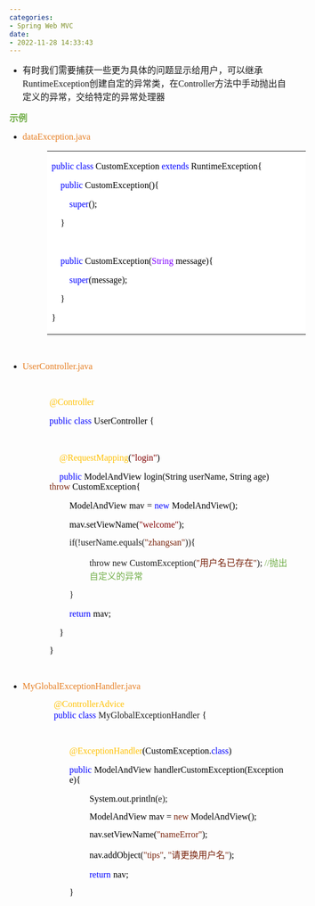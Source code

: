 ```yaml
---
categories:
- Spring Web MVC
date:
- 2022-11-28 14:33:43
---
```


<ul style="list-style-type:disc">
    <li><span style="font-size:12.0pt"><span
                style="font-family:&quot;Microsoft YaHei UI&quot;">有时我们需要捕获一些更为具体的问题显示给用户，可以继承</span></span><span
            style="font-size:12.0pt"><span
                style="font-family:&quot;Comic Sans MS&quot;">RuntimeException</span></span><span
            style="font-size:12.0pt"><span
                style="font-family:&quot;Microsoft YaHei UI&quot;">创建自定的异常类，在</span></span><span
            style="font-size:12.0pt"><span style="font-family:&quot;Comic Sans MS&quot;">Controller</span></span><span
            style="font-size:12.0pt"><span
                style="font-family:&quot;Microsoft YaHei UI&quot;">方法中手动抛出自定义的异常，交给特定的异常处理器</span></span></li>
</ul>
<p><span style="font-size:12.0pt"><span style="font-family:&quot;Microsoft YaHei UI&quot;"><span
                style="color:#70ad47"><strong>示例</strong></span></span></span></p>
<ul style="list-style-type:disc">
    <li><span style="color:#e67e22;"><span style="font-size:12.0pt"><span
                    style="font-family:&quot;Comic Sans MS&quot;">dataException.java</span></span></span></li>
</ul>
<table summary="" cellspacing="0"
    style="border-collapse:collapse; border-color:#a3a3a3; border-style:solid; border-width:0px; margin-left:68px"
    class=" cke_show_border">
    <tbody>
        <tr>
            <td
                style="background-color:white; border-bottom:0px; border-left:0px; border-right:0px; border-top:0px; vertical-align:top; width:4.677in">
                <p><span style="font-size:12.0pt"><span style="font-family:&quot;Comic Sans MS&quot;"><span
                                style="color:blue">public</span>&nbsp;<span style="color:blue">class</span><span
                                style="color:black">&nbsp;CustomException&nbsp;</span><span
                                style="color:blue">extends</span><span
                                style="color:black">&nbsp;RuntimeException{</span></span></span></p>
                <p><span style="font-size:12.0pt"><span
                            style="font-family:&quot;Comic Sans MS&quot;">&nbsp;&nbsp;&nbsp;&nbsp;<span
                                style="color:blue">public</span><span
                                style="color:black">&nbsp;CustomException(){</span></span></span></p>
                <p><span style="font-size:12.0pt"><span
                            style="font-family:&quot;Comic Sans MS&quot;">&nbsp;&nbsp;&nbsp;&nbsp;&nbsp;&nbsp;&nbsp;&nbsp;<span
                                style="color:blue">super</span><span style="color:black">();</span></span></span></p>
                <p><span style="font-size:12.0pt"><span style="font-family:&quot;Comic Sans MS&quot;"><span
                                style="color:black">&nbsp;&nbsp;&nbsp;&nbsp;}</span></span></span></p>
                <p><span style="font-size:12.0pt"><span style="font-family:&quot;Comic Sans MS&quot;"><span
                                style="color:black">&nbsp;&nbsp;&nbsp;&nbsp;</span></span></span></p>
                <p><span style="font-size:12.0pt"><span
                            style="font-family:&quot;Comic Sans MS&quot;">&nbsp;&nbsp;&nbsp;&nbsp;<span
                                style="color:blue">public</span><span
                                style="color:black">&nbsp;CustomException(</span><span
                                style="color:#8000ff">String</span><span
                                style="color:black">&nbsp;message){</span></span></span></p>
                <p><span style="font-size:12.0pt"><span
                            style="font-family:&quot;Comic Sans MS&quot;">&nbsp;&nbsp;&nbsp;&nbsp;&nbsp;&nbsp;&nbsp;&nbsp;<span
                                style="color:blue">super</span><span style="color:black">(message);</span></span></span>
                </p>
                <p><span style="font-size:12.0pt"><span style="font-family:&quot;Comic Sans MS&quot;"><span
                                style="color:black">&nbsp;&nbsp;&nbsp;&nbsp;}</span></span></span></p>
                <p><span style="font-size:12.0pt"><span style="font-family:&quot;Comic Sans MS&quot;"><span
                                style="color:black">}</span></span></span></p>
            </td>
        </tr>
    </tbody>
</table>
<p><span style="font-size:12.0pt"><span style="font-family:&quot;Comic Sans MS&quot;"><span
                style="color:#ed7d31">&nbsp;</span></span></span></p>
<ul style="list-style-type:disc">
    <li><span style="color:#e67e22;"><span style="font-size:12.0pt"><span
                    style="font-family:&quot;Comic Sans MS&quot;">UserController.java</span></span></span></li>
</ul>
<p><span style="font-size:12.0pt"><span style="font-family:&quot;Comic Sans MS&quot;"><span
                style="color:#ed7d31">&nbsp;</span></span></span></p>
<p style="margin-left:72px"><span style="font-size:12.0pt"><span style="font-family:&quot;Comic Sans MS&quot;"><span
                style="color:#ffc000">@Controller</span></span></span></p>
<p style="margin-left:72px"><span style="font-size:12.0pt"><span style="font-family:&quot;Comic Sans MS&quot;"><span
                style="color:blue">public</span></span>&nbsp;<span style="font-family:&quot;Comic Sans MS&quot;"><span
                style="color:blue">class</span></span>&nbsp;<span style="font-family:&quot;Comic Sans MS&quot;"><span
                style="color:black">User</span></span><span style="font-family:&quot;Comic Sans MS&quot;"><span
                style="color:black">Controller</span></span>&nbsp;<span
            style="font-family:&quot;Comic Sans MS&quot;"><span style="color:black">{</span></span></span></p>
<p style="margin-left:72px"><span style="font-size:12.0pt"><span style="font-family:&quot;Comic Sans MS&quot;"><span
                style="color:black">&nbsp;</span></span></span></p>
<p style="margin-left:72px"><span style="font-size:12.0pt">&nbsp;&nbsp;&nbsp;&nbsp;<span
            style="font-family:&quot;Comic Sans MS&quot;"><span style="color:#ffc000">@RequestMapping</span></span><span
            style="font-family:&quot;Comic Sans MS&quot;"><span style="color:black">(</span></span><span
            style="font-family:&quot;Comic Sans MS&quot;"><span style="color:maroon">"</span></span><span
            style="font-family:&quot;Comic Sans MS&quot;"><span style="color:maroon">login</span></span><span
            style="font-family:&quot;Comic Sans MS&quot;"><span style="color:maroon">"</span></span><span
            style="font-family:&quot;Comic Sans MS&quot;"><span style="color:black">)</span></span></span></p>
<p style="margin-left:72px"><span style="font-size:12.0pt">&nbsp;&nbsp;&nbsp;&nbsp;<span
            style="font-family:&quot;Comic Sans MS&quot;"><span style="color:blue">public</span></span>&nbsp;<span
            style="font-family:&quot;Comic Sans MS&quot;"><span
                style="color:black">ModelAndView</span></span>&nbsp;<span
            style="font-family:&quot;Comic Sans MS&quot;"><span style="color:black">login(</span></span><span
            style="font-family:&quot;Comic Sans MS&quot;"><span style="color:black">String userName, String
                age</span></span><span style="font-family:&quot;Comic Sans MS&quot;"><span
                style="color:black">)</span></span> <span style="font-family:&quot;Comic Sans MS&quot;"><span
                style="color:#78230c">throw</span></span><span style="font-family:&quot;Comic Sans MS&quot;"><span
                style="color:black"> CustomException</span></span><span
            style="font-family:&quot;Comic Sans MS&quot;"><span style="color:black">{</span></span></span></p>
<p style="margin-left:72px"><span style="font-size:12.0pt">&nbsp;&nbsp;&nbsp;&nbsp;&nbsp;&nbsp;&nbsp;&nbsp;<span
            style="font-family:&quot;Comic Sans MS&quot;"><span
                style="color:black">ModelAndView</span></span>&nbsp;<span
            style="font-family:&quot;Comic Sans MS&quot;"><span style="color:black">mav</span></span>&nbsp;<span
            style="font-family:&quot;Comic Sans MS&quot;"><span style="color:black">=</span></span>&nbsp;<span
            style="font-family:&quot;Comic Sans MS&quot;"><span style="color:blue">new</span></span>&nbsp;<span
            style="font-family:&quot;Comic Sans MS&quot;"><span style="color:black">ModelAndView();</span></span></span>
</p>
<p style="margin-left:72px"><span style="font-size:12.0pt">&nbsp;&nbsp;&nbsp;&nbsp;&nbsp;&nbsp;&nbsp;&nbsp;<span
            style="font-family:&quot;Comic Sans MS&quot;"><span style="color:black">mav.setViewName(</span></span><span
            style="font-family:&quot;Comic Sans MS&quot;"><span style="color:maroon">"</span></span><span
            style="font-family:&quot;Comic Sans MS&quot;"><span style="color:maroon">welcome</span></span><span
            style="font-family:&quot;Comic Sans MS&quot;"><span style="color:maroon">"</span></span><span
            style="font-family:&quot;Comic Sans MS&quot;"><span style="color:black">);</span></span>&nbsp;</span></p>
<p style="margin-left:108px"><span style="font-size:12.0pt"><span
            style="font-family:&quot;Comic Sans MS&quot;">if(!userName.equals(<span
                style="color:#78230c">"zhangsan"</span>)){</span></span></p>
<p style="margin-left:144px"><span style="font-size:12.0pt"><span style="font-family:&quot;Comic Sans MS&quot;">throw
            new CustomException(</span><span style="font-family:&quot;Comic Sans MS&quot;"><span
                style="color:#78230c">"</span></span><span style="font-family:&quot;Microsoft YaHei UI&quot;"><span
                style="color:#78230c">用户名已存在</span></span><span style="font-family:&quot;Comic Sans MS&quot;"><span
                style="color:#78230c">"</span></span><span style="font-family:&quot;Comic Sans MS&quot;">); </span><span
            style="font-family:&quot;Comic Sans MS&quot;"><span style="color:#70ad47">//</span></span><span
            style="font-family:&quot;Microsoft YaHei UI&quot;"><span style="color:#70ad47">抛出自定义的异常</span></span></span>
</p>
<p style="margin-left:108px"><span style="font-size:12.0pt"><span
            style="font-family:&quot;Comic Sans MS&quot;">}</span></span></p>
<p style="margin-left:72px"><span style="font-size:12.0pt">&nbsp;&nbsp;&nbsp;&nbsp;&nbsp;&nbsp;&nbsp;&nbsp;<span
            style="font-family:&quot;Comic Sans MS&quot;"><span style="color:blue">return</span></span>&nbsp;<span
            style="font-family:&quot;Comic Sans MS&quot;"><span style="color:black">mav;</span></span></span></p>
<p style="margin-left:72px"><span style="font-size:12.0pt"><span style="color:black">&nbsp;&nbsp;&nbsp;&nbsp;<span
                style="font-family:&quot;Comic Sans MS&quot;">}</span></span></span></p>
<p style="margin-left:72px"><span style="font-size:12.0pt"><span style="font-family:&quot;Comic Sans MS&quot;"><span
                style="color:black">}</span></span></span></p>
<p style="margin-left:72px"><span style="font-size:12.0pt"><span style="font-family:&quot;Comic Sans MS&quot;"><span
                style="color:black">&nbsp;</span></span></span></p>
<ul style="list-style-type:disc">
    <li><span style="color:#e67e22;"><span style="font-size:12.0pt"><span
                    style="font-family:&quot;Comic Sans MS&quot;">MyGlobalExceptionHandler</span></span><span
                style="font-size:12.0pt"><span style="font-family:&quot;Comic Sans MS&quot;">.java</span></span></span>
    </li>
</ul>
<p style="margin-left: 80px;"><span style="font-size:12.0pt"><span style="font-family:&quot;Comic Sans MS&quot;"><span
                style="color:#ffc000">@ControllerAdvice</span></span><br><span
            style="font-family:&quot;Comic Sans MS&quot;"><span style="color:blue">public</span></span>&nbsp;<span
            style="font-family:&quot;Comic Sans MS&quot;"><span style="color:blue">class</span></span>&nbsp;<span
            style="font-family:&quot;Comic Sans MS&quot;">MyGlobalExceptionHandler</span>&nbsp;<span
            style="font-family:&quot;Comic Sans MS&quot;"><span style="color:black">{</span></span></span></p>
<p style="margin-left:72px"><span style="font-size:12.0pt"><span
            style="font-family:&quot;Microsoft YaHei UI&quot;"><span style="color:black">&nbsp;</span></span></span></p>
<p style="margin-left:108px"><span style="font-size:12.0pt"><span style="font-family:&quot;Comic Sans MS&quot;"><span
                style="color:#ffc000">@ExceptionHandler</span><span style="color:black">(</span><span
                style="color:black">Custom</span><span style="color:black">Exception.</span><span
                style="color:blue">class</span><span style="color:black">)</span></span></span></p>
<p style="margin-left:108px"><span style="font-size:12.0pt"><span style="font-family:&quot;Comic Sans MS&quot;"><span
                style="color:blue">public</span></span>&nbsp;<span style="font-family:&quot;Comic Sans MS&quot;"><span
                style="color:black">ModelAndView</span></span>&nbsp;<span
            style="font-family:&quot;Comic Sans MS&quot;"><span style="color:black">handlerCustom</span></span><span
            style="font-family:&quot;Comic Sans MS&quot;"><span
                style="color:black">Exception(Exception</span></span>&nbsp;<span
            style="font-family:&quot;Comic Sans MS&quot;"><span style="color:black">e){</span></span></span></p>
<p style="margin-left:108px"><span style="font-size:12.0pt">&nbsp;&nbsp;&nbsp;&nbsp;&nbsp;&nbsp;&nbsp;&nbsp;<span
            style="font-family:&quot;Comic Sans MS&quot;"><span
                style="color:black">System.out.println(</span></span><span
            style="font-family:&quot;Comic Sans MS&quot;">e</span><span
            style="font-family:&quot;Comic Sans MS&quot;">);</span></span></p>
<p style="margin-left:144px"><span style="font-size:12.0pt"><span style="font-family:&quot;Comic Sans MS&quot;"><span
                style="color:black">ModelAndView</span><span style="color:black"> mav = </span><span
                style="color:#78230c">new </span><span style="color:black">ModelAndView</span><span
                style="color:black">();</span></span></span></p>
<p style="margin-left:144px"><span style="font-size:12.0pt"><span style="font-family:&quot;Comic Sans MS&quot;"><span
                style="color:black">nav.setViewName(</span><span style="color:#78230c">"nameError"</span><span
                style="color:black">);</span></span></span></p>
<p style="margin-left:144px"><span style="font-size:12.0pt"><span style="font-family:&quot;Comic Sans MS&quot;"><span
                style="color:black">nav.addObject(</span></span><span
            style="font-family:&quot;Comic Sans MS&quot;"><span style="color:#78230c">"tips"</span></span><span
            style="font-family:&quot;Comic Sans MS&quot;"><span style="color:black">, </span></span><span
            style="font-family:&quot;Comic Sans MS&quot;"><span style="color:#78230c">"</span></span><span
            style="font-family:&quot;Microsoft YaHei UI&quot;"><span style="color:#78230c">请更换用户名</span></span><span
            style="font-family:&quot;Comic Sans MS&quot;"><span style="color:#78230c">"</span></span><span
            style="font-family:&quot;Comic Sans MS&quot;"><span style="color:black">);</span></span></span></p>
<p style="margin-left:108px"><span style="font-size:12.0pt">&nbsp;&nbsp;&nbsp;&nbsp;&nbsp;&nbsp;&nbsp;&nbsp;<span
            style="font-family:&quot;Comic Sans MS&quot;"><span style="color:blue">return</span></span>&nbsp;<span
            style="font-family:&quot;Comic Sans MS&quot;"><span style="color:black">nav</span></span><span
            style="font-family:&quot;Comic Sans MS&quot;"><span style="color:black">;</span></span></span></p>
<p style="margin-left:108px"><span style="font-size:12.0pt"><span style="font-family:&quot;Comic Sans MS&quot;"><span
                style="color:black">}</span></span></span></p>
<p><span style="font-size:12.0pt"><span style="font-family:&quot;Comic Sans MS&quot;"><span
                style="color:#ed7d31">&nbsp;</span></span></span></p>